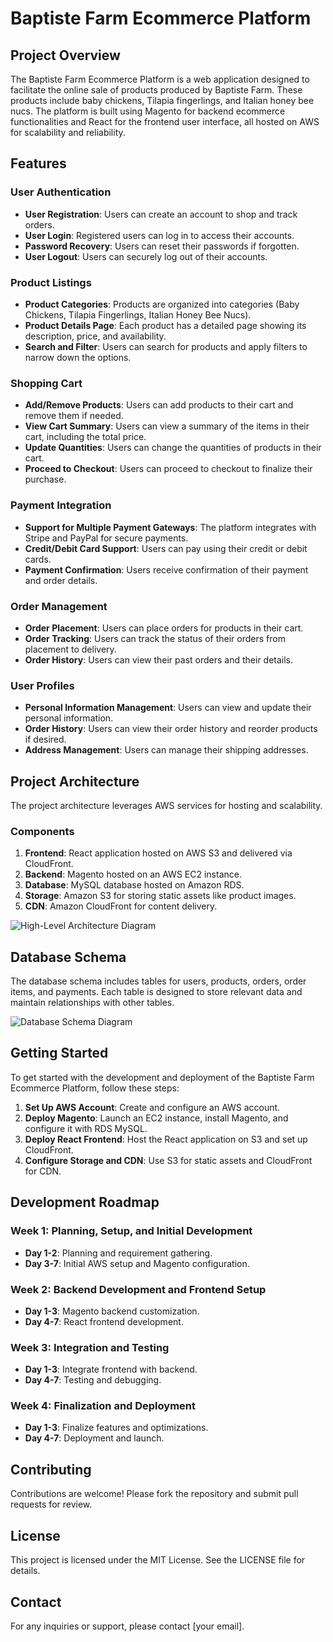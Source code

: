 # Baptiste Farm Ecommerce Platform

## Project Overview
The Baptiste Farm Ecommerce Platform is a web application designed to facilitate the online sale of products produced by Baptiste Farm. These products include baby chickens, Tilapia fingerlings, and Italian honey bee nucs. The platform is built using Magento for backend ecommerce functionalities and React for the frontend user interface, all hosted on AWS for scalability and reliability.

## Features
### User Authentication
- **User Registration**: Users can create an account to shop and track orders.
- **User Login**: Registered users can log in to access their accounts.
- **Password Recovery**: Users can reset their passwords if forgotten.
- **User Logout**: Users can securely log out of their accounts.

### Product Listings
- **Product Categories**: Products are organized into categories (Baby Chickens, Tilapia Fingerlings, Italian Honey Bee Nucs).
- **Product Details Page**: Each product has a detailed page showing its description, price, and availability.
- **Search and Filter**: Users can search for products and apply filters to narrow down the options.

### Shopping Cart
- **Add/Remove Products**: Users can add products to their cart and remove them if needed.
- **View Cart Summary**: Users can view a summary of the items in their cart, including the total price.
- **Update Quantities**: Users can change the quantities of products in their cart.
- **Proceed to Checkout**: Users can proceed to checkout to finalize their purchase.

### Payment Integration
- **Support for Multiple Payment Gateways**: The platform integrates with Stripe and PayPal for secure payments.
- **Credit/Debit Card Support**: Users can pay using their credit or debit cards.
- **Payment Confirmation**: Users receive confirmation of their payment and order details.

### Order Management
- **Order Placement**: Users can place orders for products in their cart.
- **Order Tracking**: Users can track the status of their orders from placement to delivery.
- **Order History**: Users can view their past orders and their details.

### User Profiles
- **Personal Information Management**: Users can view and update their personal information.
- **Order History**: Users can view their order history and reorder products if desired.
- **Address Management**: Users can manage their shipping addresses.

## Project Architecture
The project architecture leverages AWS services for hosting and scalability.

### Components
1. **Frontend**: React application hosted on AWS S3 and delivered via CloudFront.
2. **Backend**: Magento hosted on an AWS EC2 instance.
3. **Database**: MySQL database hosted on Amazon RDS.
4. **Storage**: Amazon S3 for storing static assets like product images.
5. **CDN**: Amazon CloudFront for content delivery.

![High-Level Architecture Diagram](sandbox:/mnt/data/A_high-level_architecture_diagram_for_a_simple_eco.png)

## Database Schema
The database schema includes tables for users, products, orders, order items, and payments. Each table is designed to store relevant data and maintain relationships with other tables.

![Database Schema Diagram](sandbox:/mnt/data/A_clear_and_detailed_database_schema_diagram_for_a.png)

## Getting Started
To get started with the development and deployment of the Baptiste Farm Ecommerce Platform, follow these steps:

1. **Set Up AWS Account**: Create and configure an AWS account.
2. **Deploy Magento**: Launch an EC2 instance, install Magento, and configure it with RDS MySQL.
3. **Deploy React Frontend**: Host the React application on S3 and set up CloudFront.
4. **Configure Storage and CDN**: Use S3 for static assets and CloudFront for CDN.

## Development Roadmap
### Week 1: Planning, Setup, and Initial Development
- **Day 1-2**: Planning and requirement gathering.
- **Day 3-7**: Initial AWS setup and Magento configuration.

### Week 2: Backend Development and Frontend Setup
- **Day 1-3**: Magento backend customization.
- **Day 4-7**: React frontend development.

### Week 3: Integration and Testing
- **Day 1-3**: Integrate frontend with backend.
- **Day 4-7**: Testing and debugging.

### Week 4: Finalization and Deployment
- **Day 1-3**: Finalize features and optimizations.
- **Day 4-7**: Deployment and launch.

## Contributing
Contributions are welcome! Please fork the repository and submit pull requests for review.

## License
This project is licensed under the MIT License. See the LICENSE file for details.

## Contact
For any inquiries or support, please contact [your email].